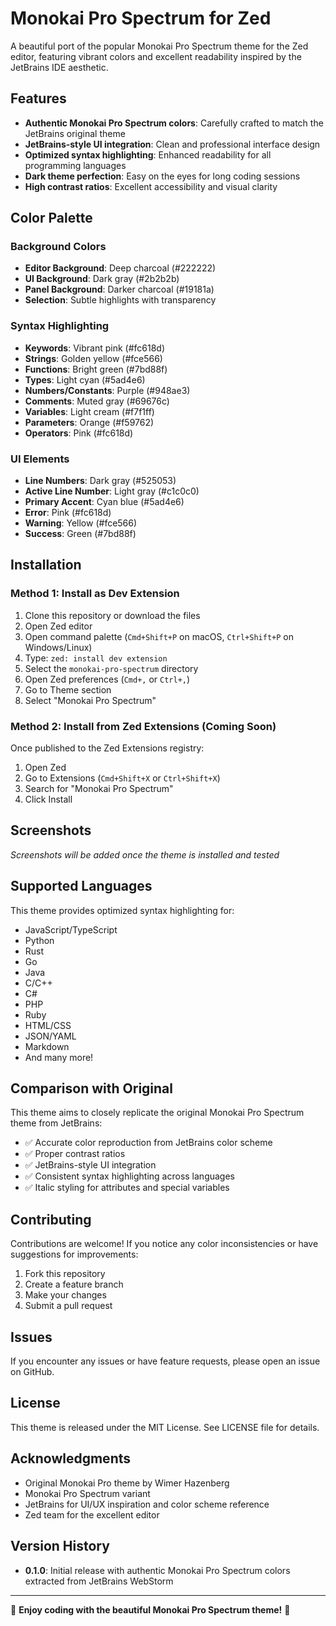 # Monokai Pro Spectrum for Zed

A beautiful port of the popular Monokai Pro Spectrum theme for the Zed editor, featuring vibrant colors and excellent readability inspired by the JetBrains IDE aesthetic.

## Features

- **Authentic Monokai Pro Spectrum colors**: Carefully crafted to match the JetBrains original theme
- **JetBrains-style UI integration**: Clean and professional interface design
- **Optimized syntax highlighting**: Enhanced readability for all programming languages
- **Dark theme perfection**: Easy on the eyes for long coding sessions
- **High contrast ratios**: Excellent accessibility and visual clarity

## Color Palette

### Background Colors
- **Editor Background**: Deep charcoal (#222222)
- **UI Background**: Dark gray (#2b2b2b)
- **Panel Background**: Darker charcoal (#19181a)
- **Selection**: Subtle highlights with transparency

### Syntax Highlighting
- **Keywords**: Vibrant pink (#fc618d)
- **Strings**: Golden yellow (#fce566)
- **Functions**: Bright green (#7bd88f)
- **Types**: Light cyan (#5ad4e6)
- **Numbers/Constants**: Purple (#948ae3)
- **Comments**: Muted gray (#69676c)
- **Variables**: Light cream (#f7f1ff)
- **Parameters**: Orange (#f59762)
- **Operators**: Pink (#fc618d)

### UI Elements
- **Line Numbers**: Dark gray (#525053)
- **Active Line Number**: Light gray (#c1c0c0)
- **Primary Accent**: Cyan blue (#5ad4e6)
- **Error**: Pink (#fc618d)
- **Warning**: Yellow (#fce566)
- **Success**: Green (#7bd88f)

## Installation

### Method 1: Install as Dev Extension

1. Clone this repository or download the files
2. Open Zed editor
3. Open command palette (`Cmd+Shift+P` on macOS, `Ctrl+Shift+P` on Windows/Linux)
4. Type: `zed: install dev extension`
5. Select the `monokai-pro-spectrum` directory
6. Open Zed preferences (`Cmd+,` or `Ctrl+,`)
7. Go to Theme section
8. Select "Monokai Pro Spectrum"

### Method 2: Install from Zed Extensions (Coming Soon)

Once published to the Zed Extensions registry:

1. Open Zed
2. Go to Extensions (`Cmd+Shift+X` or `Ctrl+Shift+X`)
3. Search for "Monokai Pro Spectrum"
4. Click Install

## Screenshots

*Screenshots will be added once the theme is installed and tested*

## Supported Languages

This theme provides optimized syntax highlighting for:

- JavaScript/TypeScript
- Python
- Rust
- Go
- Java
- C/C++
- C#
- PHP
- Ruby
- HTML/CSS
- JSON/YAML
- Markdown
- And many more!

## Comparison with Original

This theme aims to closely replicate the original Monokai Pro Spectrum theme from JetBrains:

- ✅ Accurate color reproduction from JetBrains color scheme
- ✅ Proper contrast ratios
- ✅ JetBrains-style UI integration
- ✅ Consistent syntax highlighting across languages
- ✅ Italic styling for attributes and special variables

## Contributing

Contributions are welcome! If you notice any color inconsistencies or have suggestions for improvements:

1. Fork this repository
2. Create a feature branch
3. Make your changes
4. Submit a pull request

## Issues

If you encounter any issues or have feature requests, please open an issue on GitHub.

## License

This theme is released under the MIT License. See LICENSE file for details.

## Acknowledgments

- Original Monokai Pro theme by Wimer Hazenberg
- Monokai Pro Spectrum variant
- JetBrains for UI/UX inspiration and color scheme reference
- Zed team for the excellent editor

## Version History

- **0.1.0**: Initial release with authentic Monokai Pro Spectrum colors extracted from JetBrains WebStorm

---

🎨 **Enjoy coding with the beautiful Monokai Pro Spectrum theme!** 🎨